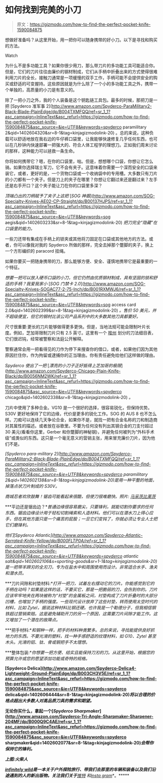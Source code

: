 # 如何找到完美的小刀

> 原文：<https://gizmodo.com/how-to-find-the-perfect-pocket-knife-1590084875>

想做好准备吗？从这里开始，用一把你可以随身携带的好小刀。以下是寻找和购买的方法。

Watch

为什么不是多功能工具？如果你很少用刀，那么带刀片的多功能工具可能适合你。但是，它们的刀片往往由廉价的钢材制成，它们从手柄中折叠出来的方式使得很难利用刀片的全长，接触刀通常是一项缓慢的双手工作，手柄可能不会提供安全的购买或舒适的可变握持。这些原因就是为什么除了一个小的多功能工具之外，携带一个单独的，高质量的小刀是有意义的。

除了一把小刀之外，我的个人装备是这个钥匙链工具包。最多的时候，那把刀是一把 [Spyderco 准军事 2](http://www.amazon.com/Spyderco-ParaMilitary2-Black-Blade-PlainEdge/dp/B004TXMFQQ/ref=sr_1_1?asc_campaign=InlineText&asc_refurl=https://gizmodo.com/how-to-find-the-perfect-pocket-knife-1590084875&asc_source=&ie=UTF8&keywords=spyderco paramilitary 2&qid=1402604320&sr=8-1&tag=kinjagizmodolink-20) 。总的来说，这种负载可以舒适地放在我右边的牛仔裤口袋里，让我能够快速修复几乎任何东西，也可以在几秒钟内快速部署一把强大的、符合人体工程学的理想刀。正如我们周末讨论的那样，这种能力可以拯救一条生命。

你将如何携带它？嗯，在你的口袋里，咄。但是，想想哪个口袋，你想让它怎么骑。如果你选择瑞士军刀，它不会有夹子。这意味着你需要一个深而安全的口袋来装它，或者，更好的是，一个货物口袋或一个收纳袋中的专用槽。大多数只有刀片的小刀都有一个夹子。但是刀上的夹子在哪里？你想让它翻过来还是翻过来？左手还是右手开口？这个夹子能让刀在你的口袋里多深？

*顶端凸出的刀柄赋予了夹子上这把* [*SOG 神盾*](http://www.amazon.com/SOG-Specialty-Knives-AE02-CP-Straight/dp/B00137HJPS/ref=sr_1_1?asc_campaign=InlineText&asc_refurl=https://gizmodo.com/how-to-find-the-perfect-pocket-knife-1590084875&asc_source=&ie=UTF8&keywords=sog aegis&qid=1402603233&sr=8-1&tag=kinjagizmodolink-20) *把刀完全“隐藏”在口袋里的能力。*

一些刀还带有集成在手柄上的锁夹或其他将刀固定在口袋或其他地方的方法。或者，你可以像我对我的 Spyderco 所做的那样，完全去掉那个蹩脚的夹子，换上一个方形编织的 paracord 挂绳。

如果你要买一把随身携带的刀，那么能够方便、安全、谨慎地携带它是最重要的一个特征。

*想要一把可以放入硬币口袋的小刀，但它仍然由优质钢材制成，具有坚固的锁和舒适的手柄？我爱我家小* [*SOG 门禁卡 2.0*](http://www.amazon.com/SOG-Specialty-Knives-SOGAC77-2-75-Inch/dp/B001RXMWJ6/ref=sr_1_1?asc_campaign=InlineText&asc_refurl=https://gizmodo.com/how-to-find-the-perfect-pocket-knife-1590084875&asc_source=&ie=UTF8&keywords=sog access card 2.0&qid=1402602399&sr=8-1&tag=kinjagizmodolink-20) *。售价 50 美元，并不超级便宜，但它的钢材比该公司产品系列中的大多数其他刀具都要好。*

尺寸很重要:更长的刀片能够做得更多更快。但是，当地法规可能会限制叶片长度。例如，芝加哥限制刀片只有 2.5 英寸。这里有一个 [按州](http://thefiringline.com/library/blades/knifelaws.html) 划分的刀法细目表，它们很迟钝，经常被警察和法庭公开解释。

警察通常会用一把看得见的刀作为停下来搜查你的借口，或者，如果他们因为其他原因拦住你，作为拘留或逮捕你的正当理由。你有责任避免给他们这样做的理由。

*Spyderco 使出了一把* [*漂亮的小刀子正好抵得上芝加哥的极限*](http://www.amazon.com/Spyderco-Chicago-Plain-Knife-Black/dp/B0056NM2WK/ref=sr_1_1?asc_campaign=InlineText&asc_refurl=https://gizmodo.com/how-to-find-the-perfect-pocket-knife-1590084875&asc_source=&ie=UTF8&keywords=spyderco chicago&qid=1402602338&sr=8-1&tag=kinjagizmodolink-20) *。*

刀片中使用了多种合金。VG10 是一个很好的选择，很容易锐化，但保持优势。S30V 更好地保持了它的边缘，代价是更多的锐化工作。SOG 的 AUS 8 也不怎么样。刀痴可以连续几天争论合金，如果你不是，就找一把有合金名称的刀和制造商对其属性的描述。或者放在谷歌里。不要为任何没有列出其钢合金的刀支付超过 30 美元(看看你这里，Gerber 和你蹩脚的神秘钢)，并避免任何被列为“外科手术级”或类似的东西。这只是一个毫无意义的营销主张，用来冒充廉价刀片，因为他们不是。

*[*Spyderco para-military 2*](http://www.amazon.com/Spyderco-ParaMilitary2-Black-Blade-PlainEdge/dp/B004TXMFQQ/ref=sr_1_1?asc_campaign=InlineText&asc_refurl=https://gizmodo.com/how-to-find-the-perfect-pocket-knife-1590084875&asc_source=&ie=UTF8&keywords=spyderco paramilitary 2&qid=1402602138&sr=8-1&tag=kinjagizmodolink-20)*是用一种平整的地面，掉落点状刀片制成的 S30V。**

**商城忍者欢欣鼓舞！锯齿可能看起来很酷，但使刀很难磨快。照片:* [马采茨比莱茨](https://www.flickr.com/photos/aspoleczny/6131077912/in/photolist-akMnRS-akJzTB-akJxCT-fbck6h-4Vk3tq-i7zdT-7AcDh-MNZP-e45qPy-62aY8t-e3RxHi-ddF9qr-9Ameyw-cHnkr5-6u4d3J-fLR8X9-4XpBJ2-uJbB5-3mNHLE-7ZbinM-tec7k-tecH8-7ZbiYM-7fbqmG-7jJnM-7ZeuZ5-rr22J-7nQcbh-tede2-6uYpAm-6xMVZ9-7ZbhYB-zXRjk-aaD5j-4CBsf3-7ZbiaX-foLEcn-tecHx-oS547-foLvSi-4vYMVT-5qargf-aBLf7h-tec7q-tec7t-dWhMXo-cCRkGd-5LSLWV-hJr4hs-6u4jDm)*

***平边还是锯齿边？**普通边缘很容易磨尖，只要锋利，就能切割你要求的任何东西。锯齿边缘设计用于轻松切割绳索和人造材料。他们可以在潜水刀上得心应手，但在其他方面只是一个痛苦的屁股；一旦它们变钝了，你就必须让专业人士把它们磨锋利。*

**他们*[*Spyderco Atlantic*](http://www.amazon.com/Spyderco-Atlantic-Serrated-Knife-Yellow/dp/B000FLTP0A/ref=sr_1_1?asc_campaign=InlineText&asc_refurl=https://gizmodo.com/how-to-find-the-perfect-pocket-knife-1590084875&asc_source=&ie=UTF8&keywords=spyderco atlantic salt&qid=1402602106&s=sporting-goods&sr=1-1&tag=kinjagizmodolink-20)*是一把带羊蹄刃的全刃刀，专为在盐水中和周围使用而设计。非常适合水手、渔夫和潜水员。**

***刀片间隙和衬垫材料:**打开一把刀，试着左右摆动它的刀片。你能感觉到它的手柄在动吗？如果是这样的话，不要买它，那是一把脆弱的刀，会伤到你的。刀片应该牢牢地夹在两块被称为“衬垫”的金属板之间，衬垫构成了刀片折叠时的大部分凹槽，也增加了手柄的强度。一些现代设计放弃了这些衬垫，转而使用太空时代的材料，比如 Zytel，据说这种材料比钢还硬。也许我是一个勒德分子，但我相信钢铁超过营销索赔。这是避免辅助开刀的另一个原因，这需要刀片间隙才能工作。这又增加了一个潜在的故障点。*

***把手材料:**和钢种一样，把手的材料种类繁多。总的来说，寻找能提供良好抓地力的东西。不要光滑的塑料，找一种手感舒适的纹理材料，如 G10、Zytel 甚至木头。光滑的铝、钛、骨或钢把手不太理想。*

***整体包装:**你想要一把方便、结实且能保持刀刃的刀。从这里开始，根据您的预算允许或您的愿望添加功能或奇特的规格。*

**[Spyderco Delica](http://www.amazon.com/Spyderco-Delica4-Lightweight-Ground-PlainEdge/dp/B003CH3V5E/ref=sr_1_1?asc_campaign=InlineText&asc_refurl=https://gizmodo.com/how-to-find-the-perfect-pocket-knife-1590084875&asc_source=&ie=UTF8&keywords=spyderco delica&qid=1402606444&sr=8-1&tag=kinjagizmodolink-20)*将以合理的价格点超出大多数人对高品质刀具的需求和期望。***

**无论你买什么，拿起一个[*Spyderco Sharpmaker*](http://www.amazon.com/Spyderco-Tri-Angle-Sharpmaker-Sharpener-204MF/dp/B000Q9C4AE/ref=sr_1_1?asc_campaign=InlineText&asc_refurl=https://gizmodo.com/how-to-find-the-perfect-pocket-knife-1590084875&asc_source=&ie=UTF8&keywords=spyderco sharpmaker&qid=1402602077&sr=8-1&tag=kinjagizmodolink-20)*会帮你保持它的锋利。***

***上图:火柴人***

**[*infinitely wild*](http://indefinitelywild.gizmodo.com/)*是一本关于户外探险旅行、带我们去那里的车辆和装备以及我们沿途遇到的人的新出版物。关注我们关于*[](https://www.facebook.com/indefinitelywild)**[*推特*](https://twitter.com/indefinitewild) *和*[*insta gram*](http://instagram.com/indefinitewild)*。*****